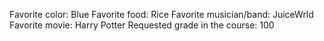 Favorite color: Blue 
Favorite food: Rice
Favorite musician/band: JuiceWrld 
Favorite movie: Harry Potter
Requested grade in the course: 100 
